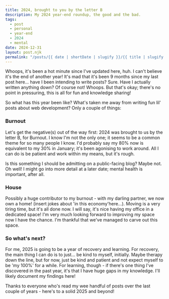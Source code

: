 ```yaml
---
title: 2024, brought to you by the letter B
description: My 2024 year-end roundup, the good and the bad. 
tags:
  - post
  - personal
  - year-end
  - 2024
  - mental 
date: 2024-12-31
layout: post.njk
permalink: "/posts/{{ date | shortDate | slugify }}/{{ title | slugify }}"
---
```


Whoops, it's been a hot minute since I've updated here, huh. I can't believe it's the end of another year! 
It's mad that it's been 9 months since my last post here... have I been intending to write posts? Sure. Have I actually written anything down? Of course not! Whoops. But that's okay; there's no point in pressuring, this is all for fun and knowledge sharing! 

So what has this year been like? What's taken me away from writing fun lil' posts about web development? Only a couple of things:

### Burnout

Let's get the negative(s) out of the way first: 2024 was brought to us by the letter B, for Burnout. I know I'm not the only one; it seems to be a common theme for so many people I know. I'd probably say my 80% now is equivalent to my 30% in January; it's been agonising to work around. All I can do is be patient and work within my means, but it's rough. 

Is this something I should be admitting on a public-facing blog? Maybe not. Oh well! I might go into more detail at a later date; mental health is important, after all.

### House

Possibly a huge contributor to my burnout - with my darling partner, we now own a home! (insert jokes about 'in this economy'here...). Moving is a very tiring time, but it's all done now. I will say, it's nice having my office in a dedicated space! I'm very much looking forward to improving my space now I have the chance. I'm thankful that we've managed to carve out this space. 

### So what's next?

For me, 2025 is going to be a year of recovery and learning. For recovery, the main thing I can do is to just... be kind to myself, initially. Maybe therapy down the line, but for now, just be kind and patient and not expect myself to be 'my 100%' for a while. 
For learning, though - if there's one thing I've discovered in the past year, it's that I have huge gaps in my knowledge. I'll likely document my findings here! 

Thanks to everyone who's read my wee handful of posts over the last couple of years - here's to a solid 2025 and beyond! 